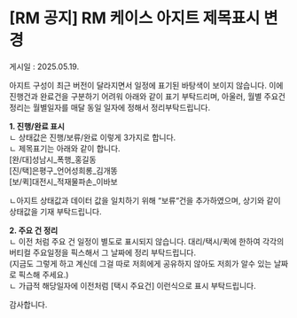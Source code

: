 # [RM 공지] RM 케이스 아지트 제목표시 변경

게시일 : 2025.05.19.

아지트 구성이 최근 버전이 달라지면서 일정에 표기된 바탕색이 보이지 않습니다. 이에 진행건과 완료건을 구분하기 어려워 아래와 같이 표기 부탁드리며, 아울러, 월별 주요건 정리는 월별일자를 매달 동일 일자에 정해서 정리부탁드립니다.

**1. 진행/완료 표시**  
ㄴ 상태값은 진행/보류/완료 이렇게 3가지로 합니다.  
ㄴ 제목표기는 아래와 같이 합니다.  
[완/대]성남시\_폭행\_홍길동  
[진/택]은평구\_언어성희롱\_김개똥  
[보/퀵]대전시\_적재물파손\_이바보

ㄴ아지트 상태값과 데이터 값을 일치하기 위해 “보류“건을 추가하였으며, 상기와 같이 상태값을 기재 부탁드립니다.

**2. 주요 건 정리**  
ㄴ 이전 처럼 주요 건 일정이 별도로 표시되지 않습니다. 대리/택시/퀵에 한하여 각각의 버티컬 주요일정을 픽스해서 그 날짜에 정리 부탁드립니다.  
(지금도 그렇게 하고 계신데 그걸 따로 저희에게 공유하지 않아도 저희가 알수 있는 날짜로 픽스해 주세요.)  
ㄴ 가급적 해당일자에 이전처럼 [택시 주요건] 이런식으로 표시 부탁드립니다.

감사합니다.